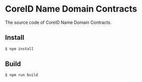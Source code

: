 # CoreID Name Domain Contracts

The source code of CoreID Name Domain Contracts.

## Install

```bash
$ npm install
```

## Build

```bash
$ npm run build
```
